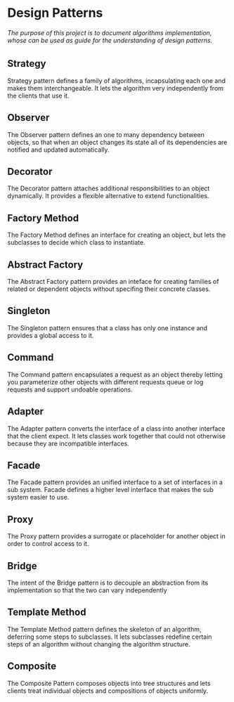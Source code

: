 # Design Patterns
###### The purpose of this project is to document algorithms implementation, whose can be used as guide for the understanding of *design patterns*.

## Strategy

Strategy pattern defines a family of algorithms, incapsulating each one and makes them interchangeable. It lets the algorithm very independently from the clients that use it. 

## Observer

The Observer pattern defines an one to many dependency between objects, so that when an object changes its state all of its dependencies are notified and updated automatically.

## Decorator

The Decorator pattern attaches additional responsibilities to an object dynamically. It provides a flexible alternative to extend functionalities.

## Factory Method

The Factory Method defines an interface for creating an object, but lets the subclasses to decide which class to instantiate.

## Abstract Factory

The Abstract Factory pattern provides an inteface for creating families of related or dependent objects without specifing their concrete classes.

## Singleton

The Singleton pattern ensures that a class has only one instance and provides a global access to it.

## Command

The Command pattern encapsulates a request as an object thereby letting you parameterize other objects with different requests queue or log requests and support undoable operations.

## Adapter

The Adapter pattern converts the interface of a class into another interface that the client expect. It lets classes work together that could not otherwise because they are incompatible interfaces.

## Facade 

The Facade pattern provides an unified interface to a set of interfaces in a sub system. Facade defines a higher level interface that makes the sub system easier to use.

## Proxy

The Proxy pattern provides a surrogate or placeholder for another object in order to control access to it.

## Bridge

The intent of the Bridge pattern is to decouple an abstraction from its implementation so that the two can vary independently

## Template Method

The Template Method pattern defines the skeleton of an algorithm, deferring some steps to subclasses. It lets subclasses redefine certain steps of an algorithm without changing the algorithm structure.

## Composite

The Composite Pattern composes objects into tree structures and lets clients treat individual objects and compositions of objects uniformly. 
